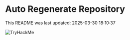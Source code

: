 # Auto Regenerate Repository

This README was last updated: 2025-03-30 18:10:37

 ![TryHackMe](https://tryhackme.com/badge/533634)